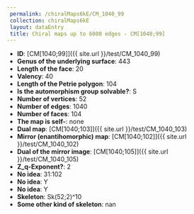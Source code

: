 ```yaml
--- 
 permalink: /chiralMaps6kE/CM_1040_99 
 collection: chiralMaps6kE
 layout: dataEntry
 title: Chiral maps up to 6000 edges - CM[1040;99]
---
```


- **ID**: [CM[1040;99]]({{ site.url }}/test/CM_1040_99)
- **Genus of the underlying surface**: 443
- **Length of the face**: 20
- **Valency**: 40
- **Length of the Petrie polygon**: 104
- **Is the automorphism group solvable?**: S
- **Number of vertices**: 52
- **Number of edges**: 1040
- **Number of faces**: 104
- **The map is self-**: none
- **Dual map**: [CM[1040;103]]({{ site.url }}/test/CM_1040_103)
- **Mirror (enantihomorphic) map**: [CM[1040;102]]({{ site.url }}/test/CM_1040_102)
- **Dual of the mirror image**: [CM[1040;105]]({{ site.url }}/test/CM_1040_105)
- **Z_q-Exponent?**: 2
- **No idea**:  31:102
- **No idea**: Y
- **No idea**: Y
- **Skeleton**: Sk(52;2)^10
- **Some other kind of skeleton**: nan
